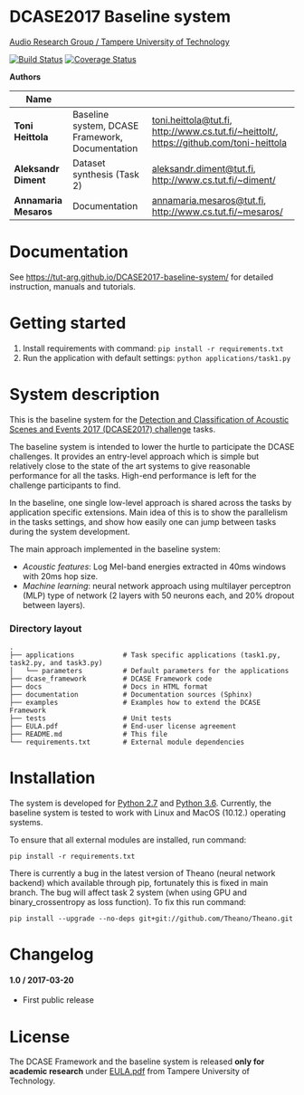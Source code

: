 DCASE2017 Baseline system
=========================
[Audio Research Group / Tampere University of Technology](http://arg.cs.tut.fi/)

[![Build Status](https://travis-ci.org/TUT-ARG/DCASE2017-baseline-system.svg?branch=master)](https://travis-ci.org/TUT-ARG/DCASE2017-baseline-system) [![Coverage Status](https://coveralls.io/repos/github/TUT-ARG/DCASE2017-baseline-system/badge.svg?branch=master)](https://coveralls.io/github/TUT-ARG/DCASE2017-baseline-system?branch=master)

**Authors**

| Name                  |                                                                    |                                                              |
| --------------------- | -----------------------------------------------------------------  | ------------------------------------------------------------ |
| **Toni Heittola**     | Baseline system, DCASE Framework, Documentation                    | <toni.heittola@tut.fi>, <http://www.cs.tut.fi/~heittolt/>, <https://github.com/toni-heittola>   |
| **Aleksandr Diment**  | Dataset synthesis (Task 2)                                         | <aleksandr.diment@tut.fi>, <http://www.cs.tut.fi/~diment/>   |
| **Annamaria Mesaros** | Documentation                                                      | <annamaria.mesaros@tut.fi>, <http://www.cs.tut.fi/~mesaros/> |

Documentation
=============

See https://tut-arg.github.io/DCASE2017-baseline-system/ for detailed instruction, manuals and tutorials.


Getting started
===============

1. Install requirements with command: ``pip install -r requirements.txt``
2. Run the application with default settings: ``python applications/task1.py``

System description
==================

This is the baseline system for the [Detection and Classification of Acoustic Scenes and Events 2017 (DCASE2017) challenge](http://www.cs.tut.fi/sgn/arg/dcase2017/) tasks.

The baseline system is intended to lower the hurtle to participate the DCASE challenges. It provides an entry-level
approach which is simple but relatively close to the state of the art systems to give reasonable performance for all
the tasks. High-end performance is left for the challenge participants to find.

In the baseline, one single low-level approach is shared across the tasks by application specific extensions.
Main idea of this is to show the parallelism in the tasks settings, and show how easily one can jump between
tasks during the system development.

The main approach implemented in the baseline system:

- *Acoustic features*: Log Mel-band energies extracted in 40ms windows with 20ms hop size.
- *Machine learning*: neural network approach using multilayer perceptron (MLP) type of network (2 layers with 50 neurons each, and 20% dropout between layers).

### Directory layout

    .
    ├── applications            # Task specific applications (task1.py, task2.py, and task3.py) 
    │   └── parameters          # Default parameters for the applications
    ├── dcase_framework         # DCASE Framework code
    ├── docs                    # Docs in HTML format
    ├── documentation           # Documentation sources (Sphinx)  
    ├── examples                # Examples how to extend the DCASE Framework
    ├── tests                   # Unit tests
    ├── EULA.pdf                # End-user license agreement
    ├── README.md               # This file
    └── requirements.txt        # External module dependencies 


Installation
============

The system is developed for [Python 2.7](https://www.python.org/) and [Python 3.6](https://www.python.org/).
Currently, the baseline system is tested to work with Linux and MacOS (10.12.) operating systems.

To ensure that all external modules are installed, run command:

``pip install -r requirements.txt``


There is currently a bug in the latest version of Theano (neural network backend) which available through pip, fortunately this is fixed in main branch. The bug will affect task 2 system (when using GPU and binary_crossentropy as loss function). To fix this run command:

``pip install --upgrade --no-deps git+git://github.com/Theano/Theano.git``


Changelog
=========

#### 1.0 / 2017-03-20

* First public release

License
=======

The DCASE Framework and the baseline system is released **only for academic research** under [EULA.pdf](EULA.pdf) from Tampere University of Technology.
